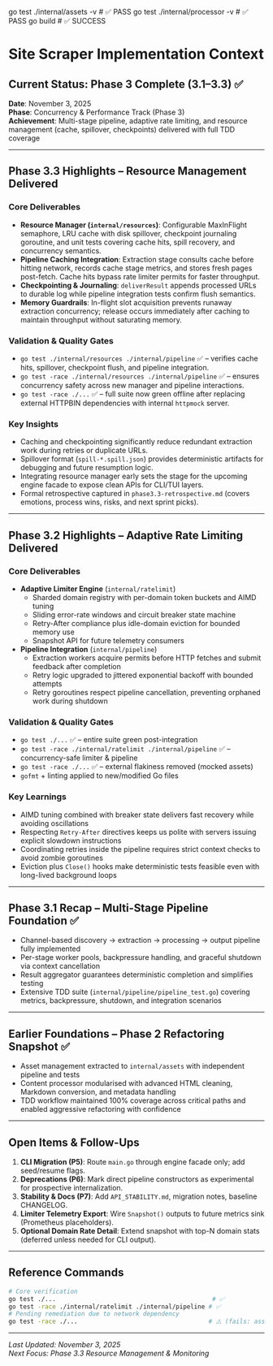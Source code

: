 go test ./internal/assets -v # ✅ PASS
go test ./internal/processor -v # ✅ PASS
go build # ✅ SUCCESS

# Site Scraper Implementation Context

## Current Status: Phase 3 Complete (3.1–3.3) ✅

**Date**: November 3, 2025  
**Phase**: Concurrency & Performance Track (Phase 3)  
**Achievement**: Multi-stage pipeline, adaptive rate limiting, and resource management (cache, spillover, checkpoints) delivered with full TDD coverage

---

## Phase 3.3 Highlights – Resource Management Delivered

### Core Deliverables

- **Resource Manager (`internal/resources`)**: Configurable MaxInFlight semaphore, LRU cache with disk spillover, checkpoint journaling goroutine, and unit tests covering cache hits, spill recovery, and concurrency semantics.
- **Pipeline Caching Integration**: Extraction stage consults cache before hitting network, records cache stage metrics, and stores fresh pages post-fetch. Cache hits bypass rate limiter permits for faster throughput.
- **Checkpointing & Journaling**: `deliverResult` appends processed URLs to durable log while pipeline integration tests confirm flush semantics.
- **Memory Guardrails**: In-flight slot acquisition prevents runaway extraction concurrency; release occurs immediately after caching to maintain throughput without saturating memory.

### Validation & Quality Gates

- `go test ./internal/resources ./internal/pipeline` ✅ – verifies cache hits, spillover, checkpoint flush, and pipeline integration.
- `go test -race ./internal/resources ./internal/pipeline` ✅ – ensures concurrency safety across new manager and pipeline interactions.
- `go test -race ./...` ✅ – full suite now green offline after replacing external HTTPBIN dependencies with internal `httpmock` server.

### Key Insights

- Caching and checkpointing significantly reduce redundant extraction work during retries or duplicate URLs.
- Spillover format (`spill-*.spill.json`) provides deterministic artifacts for debugging and future resumption logic.
- Integrating resource manager early sets the stage for the upcoming engine facade to expose clean APIs for CLI/TUI layers.
- Formal retrospective captured in `phase3.3-retrospective.md` (covers emotions, process wins, risks, and next sprint picks).

---

## Phase 3.2 Highlights – Adaptive Rate Limiting Delivered

### Core Deliverables

- **Adaptive Limiter Engine** (`internal/ratelimit`)
  - Sharded domain registry with per-domain token buckets and AIMD tuning
  - Sliding error-rate windows and circuit breaker state machine
  - Retry-After compliance plus idle-domain eviction for bounded memory use
  - Snapshot API for future telemetry consumers
- **Pipeline Integration** (`internal/pipeline`)
  - Extraction workers acquire permits before HTTP fetches and submit feedback after completion
  - Retry logic upgraded to jittered exponential backoff with bounded attempts
  - Retry goroutines respect pipeline cancellation, preventing orphaned work during shutdown

### Validation & Quality Gates

- `go test ./...` ✅ – entire suite green post-integration
- `go test -race ./internal/ratelimit ./internal/pipeline` ✅ – concurrency-safe limiter & pipeline
- `go test -race ./...` ✅ – external flakiness removed (mocked assets)
- `gofmt` + linting applied to new/modified Go files

### Key Learnings

- AIMD tuning combined with breaker state delivers fast recovery while avoiding oscillations
- Respecting `Retry-After` directives keeps us polite with servers issuing explicit slowdown instructions
- Coordinating retries inside the pipeline requires strict context checks to avoid zombie goroutines
- Eviction plus `Close()` hooks make deterministic tests feasible even with long-lived background loops

---

## Phase 3.1 Recap – Multi-Stage Pipeline Foundation ✅

- Channel-based discovery → extraction → processing → output pipeline fully implemented
- Per-stage worker pools, backpressure handling, and graceful shutdown via context cancellation
- Result aggregator guarantees deterministic completion and simplifies testing
- Extensive TDD suite (`internal/pipeline/pipeline_test.go`) covering metrics, backpressure, shutdown, and integration scenarios

---

## Earlier Foundations – Phase 2 Refactoring Snapshot ✅

- Asset management extracted to `internal/assets` with independent pipeline and tests
- Content processor modularised with advanced HTML cleaning, Markdown conversion, and metadata handling
- TDD workflow maintained 100% coverage across critical paths and enabled aggressive refactoring with confidence

---

## Open Items & Follow-Ups

1. **CLI Migration (P5)**: Route `main.go` through engine facade only; add seed/resume flags.
2. **Deprecations (P6)**: Mark direct pipeline constructors as experimental for prospective internalization.
3. **Stability & Docs (P7)**: Add `API_STABILITY.md`, migration notes, baseline CHANGELOG.
4. **Limiter Telemetry Export**: Wire `Snapshot()` outputs to future metrics sink (Prometheus placeholders).
5. **Optional Domain Rate Detail**: Extend snapshot with top-N domain stats (deferred unless needed for CLI output).

---

## Reference Commands

```bash
# Core verification
go test ./...                                           # ✅
go test -race ./internal/ratelimit ./internal/pipeline # ✅
# Pending remediation due to network dependency
go test -race ./...                                    # ⚠️ (fails: asset downloader external call)
```

---

_Last Updated: November 3, 2025_  
_Next Focus: Phase 3.3 Resource Management & Monitoring_
